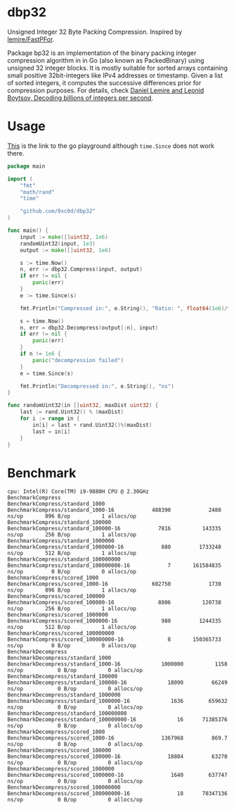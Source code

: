 # dbp32
Unsigned Integer 32 Byte Packing Compression. Inspired by [lemire/FastPFor](https://github.com/lemire/FastPFor).


Package bp32 is an implementation of the binary packing integer compression algorithm in in Go (also known as PackedBinary) using  unsigned 32 integer blocks.
It is mostly suitable for sorted arrays containing small positive 32bit-integers like IPv4 addresses or timestamp.
Given a list of sorted integers, it computes the successive differences prior for compression purposes.
For details, check [Daniel Lemire and Leonid Boytsov, Decoding billions of integers per second](http://arxiv.org/abs/1209.2137).


# Usage
[This](https://play.golang.org/p/B3tZip5Opcc) is the link to the go playground although `time.Since` does not work there.
```go
package main

import (
	"fmt"
	"math/rand"
	"time"

	"github.com/0xc0d/dbp32"
)

func main() {
	input := make([]uint32, 1e6)
	randomUint32(input, 1e3)
	output := make([]uint32, 1e6)

	s := time.Now()
	n, err := dbp32.Compress(input, output)
	if err != nil {
		panic(err)
	}
	e := time.Since(s)

	fmt.Println("Compressed in:", e.String(), "Ratio: ", float64(1e6)/float64(n))

	s = time.Now()
	n, err = dbp32.Decompress(output[:n], input)
	if err != nil {
		panic(err)
	}
	if n != 1e6 {
		panic("decompression failed")
	}
	e = time.Since(s)

	fmt.Println("Decompressed in:", e.String(), "ns")
}

func randomUint32(in []uint32, maxDist uint32) {
	last := rand.Uint32() % (maxDist)
	for i := range in {
		in[i] = last + rand.Uint32()%(maxDist)
		last = in[i]
	}
}
```

# Benchmark
```
cpu: Intel(R) Core(TM) i9-9880H CPU @ 2.30GHz
BenchmarkCompress
BenchmarkCompress/standard_1000
BenchmarkCompress/standard_1000-16         	  488390	        2488 ns/op	     896 B/op	       1 allocs/op
BenchmarkCompress/standard_100000
BenchmarkCompress/standard_100000-16       	    7816	      143335 ns/op	     256 B/op	       1 allocs/op
BenchmarkCompress/standard_1000000
BenchmarkCompress/standard_1000000-16      	     880	     1733248 ns/op	     512 B/op	       1 allocs/op
BenchmarkCompress/standard_100000000
BenchmarkCompress/standard_100000000-16    	       7	   161584835 ns/op	       0 B/op	       0 allocs/op
BenchmarkCompress/scored_1000
BenchmarkCompress/scored_1000-16           	  602750	        1730 ns/op	     896 B/op	       1 allocs/op
BenchmarkCompress/scored_100000
BenchmarkCompress/scored_100000-16         	    8806	      120738 ns/op	     256 B/op	       1 allocs/op
BenchmarkCompress/scored_1000000
BenchmarkCompress/scored_1000000-16        	     980	     1244335 ns/op	     512 B/op	       1 allocs/op
BenchmarkCompress/scored_100000000
BenchmarkCompress/scored_100000000-16      	       8	   150365733 ns/op	       0 B/op	       0 allocs/op
BenchmarkDecompress
BenchmarkDecompress/standard_1000
BenchmarkDecompress/standard_1000-16         	 1000000	      1158 ns/op	       0 B/op	       0 allocs/op
BenchmarkDecompress/standard_100000
BenchmarkDecompress/standard_100000-16       	   18090	     66249 ns/op	       0 B/op	       0 allocs/op
BenchmarkDecompress/standard_1000000
BenchmarkDecompress/standard_1000000-16      	    1636	    659632 ns/op	       0 B/op	       0 allocs/op
BenchmarkDecompress/standard_100000000
BenchmarkDecompress/standard_100000000-16    	      16	  71385376 ns/op	       0 B/op	       0 allocs/op
BenchmarkDecompress/scored_1000
BenchmarkDecompress/scored_1000-16           	 1367968	     869.7 ns/op	       0 B/op	       0 allocs/op
BenchmarkDecompress/scored_100000
BenchmarkDecompress/scored_100000-16         	   18804	     63270 ns/op	       0 B/op	       0 allocs/op
BenchmarkDecompress/scored_1000000
BenchmarkDecompress/scored_1000000-16        	    1640	    637747 ns/op	       0 B/op	       0 allocs/op
BenchmarkDecompress/scored_100000000
BenchmarkDecompress/scored_100000000-16      	      18	  70347136 ns/op	       0 B/op	       0 allocs/op

```
